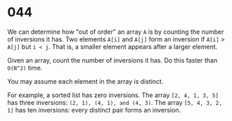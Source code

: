 [_metadata_:difficulty]:-  "Medium"
[_metadata_:asker]:-       "Google"
[_metadata_:tags]:-        "unique list order"

# 044

We can determine how "out of order" an array `A` is by counting the number of inversions it has. Two elements `A[i]` and `A[j]` form an inversion if `A[i]` > `A[j]` but `i < j`. That is, a smaller element appears after a larger element.

Given an array, count the number of inversions it has. Do this faster than `O(N^2)` time.

You may assume each element in the array is distinct.

For example, a sorted list has zero inversions. The array `[2, 4, 1, 3, 5]` has three inversions: `(2, 1), (4, 1), and (4, 3)`. The array `[5, 4, 3, 2, 1]` has ten inversions: every distinct pair forms an inversion.
